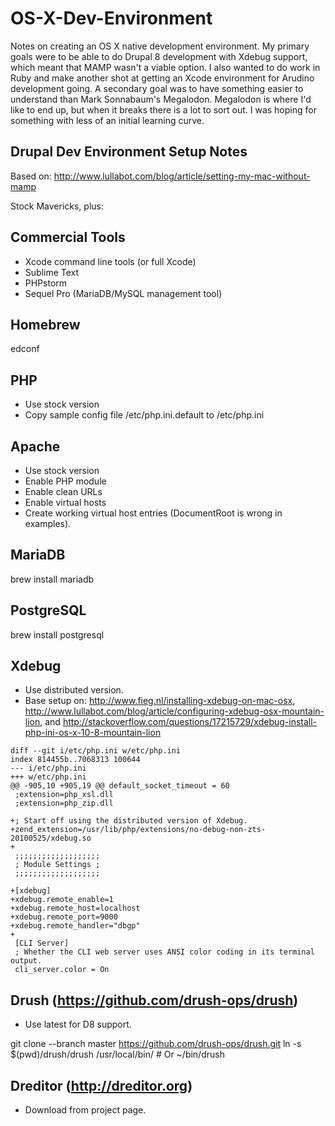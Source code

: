 OS-X-Dev-Environment
====================

Notes on creating an OS X native development environment. My primary
goals were to be able to do Drupal 8 development with Xdebug support,
which meant that MAMP wasn't a viable option. I also wanted to do
work in Ruby and make another shot at getting an Xcode environment
for Arudino development going. A secondary goal was to have something
easier to understand than Mark Sonnabaum's Megalodon. Megalodon is
where I'd like to end up, but when it breaks there is a lot to sort
out. I was hoping for something with less of an initial learning
curve.

Drupal Dev Environment Setup Notes
----------------------------------

Based on: http://www.lullabot.com/blog/article/setting-my-mac-without-mamp

Stock Mavericks, plus:

Commercial Tools
----------------
* Xcode command line tools (or full Xcode)
*	Sublime Text
*	PHPstorm
* Sequel Pro (MariaDB/MySQL management tool)

Homebrew
--------

edconf

PHP
---
* Use stock version
*	Copy sample config file /etc/php.ini.default to /etc/php.ini

Apache
------
* Use stock version
*	Enable PHP module
*	Enable clean URLs
*	Enable virtual hosts
* Create working virtual host entries (DocumentRoot is wrong in examples).

MariaDB
-------
brew install mariadb

PostgreSQL
----------
brew install postgresql

Xdebug
------
* Use distributed version.
* Base setup on: http://www.fieg.nl/installing-xdebug-on-mac-osx, http://www.lullabot.com/blog/article/configuring-xdebug-osx-mountain-lion,  and http://stackoverflow.com/questions/17215729/xdebug-install-php-ini-os-x-10-8-mountain-lion

```
diff --git i/etc/php.ini w/etc/php.ini
index 814455b..7068313 100644
--- i/etc/php.ini
+++ w/etc/php.ini
@@ -905,10 +905,19 @@ default_socket_timeout = 60
 ;extension=php_xsl.dll
 ;extension=php_zip.dll
 
+; Start off using the distributed version of Xdebug.
+zend_extension=/usr/lib/php/extensions/no-debug-non-zts-20100525/xdebug.so
+
 ;;;;;;;;;;;;;;;;;;;
 ; Module Settings ;
 ;;;;;;;;;;;;;;;;;;;
 
+[xdebug]
+xdebug.remote_enable=1
+xdebug.remote_host=localhost
+xdebug.remote_port=9000
+xdebug.remote_handler="dbgp"
+
 [CLI Server]
 ; Whether the CLI web server uses ANSI color coding in its terminal output.
 cli_server.color = On
```

Drush (https://github.com/drush-ops/drush)
-----
* Use latest for D8 support.

git clone --branch master https://github.com/drush-ops/drush.git
ln -s $(pwd)/drush/drush /usr/local/bin/ # Or ~/bin/drush

Dreditor (http://dreditor.org)
--------
* Download from project page.

